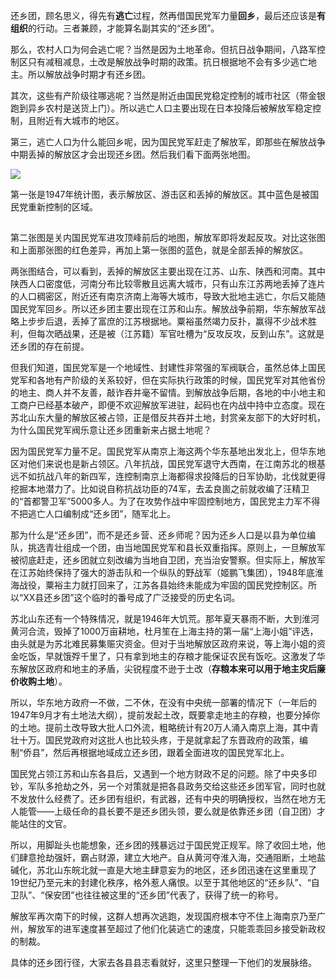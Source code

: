 还乡团，顾名思义，得先有**逃亡**过程，然再借国民党军力量**回乡**，最后还应该是**有组织**的行动。三者兼顾，才能算名副其实的“还乡团”。

那么，农村人口为何会逃亡呢？当然是因为土地革命。但抗日战争期间，八路军控制区只有减租减息，土改是解放战争时期的政策。抗日根据地不会有多少逃亡地主。所以解放战争时期才有还乡团。

其次，这些有产阶级往哪逃呢？当然是附近由国民党稳定控制的城市社区（带金银跑到异乡农村是送货上门）。所以逃亡人口主要出现在日本投降后被解放军稳定控制，且附近有大城市的地区。

第三，逃亡人口为什么能回乡呢，因为国民党军赶走了解放军，即那些在解放战争中期丢掉的解放区才会出现还乡团。然后我们看下面两张地图。

![](http://public.iwangpo.com/FugAJzK0Eq4YbDvnxbucLpGjrkJS.jpg?imageView2/2/w/600)

第一张是1947年统计图，表示解放区、游击区和丢掉的解放区。其中蓝色是被国民党重新控制的区域。

![](data:image/gif;base64,iVBORw0KGgoAAAANSUhEUgAAAAEAAAABCAYAAAAfFcSJAAAADUlEQVQImWNgYGBgAAAABQABh6FO1AAAAABJRU5ErkJggg==)

第二张图是关内国民党军进攻顶峰前后的地图，解放军即将发起反攻。对比这张图和上面那张图的红色差异，再加上第一张图的蓝色，就是全部丢掉的解放区。

两张图结合，可以看到，丢掉的解放区主要出现在江苏、山东、陕西和河南。其中陕西人口密度低，河南分布比较零散且远离大城市，只有山东江苏两地丢掉了连片的人口稠密区，附近还有南京济南上海等大城市，导致大批地主逃亡，尔后又能随国民党军回乡。所以还乡团主要出现在江苏和山东。解放战争前期，华东解放军战略上步步后退，丢掉了富庶的江苏根据地。粟裕虽然竭力反扑，赢得不少战术胜利，但每次晒战果，还是被（江苏籍）军官吐槽为“反攻反攻，反到山东”。这就是还乡团的存在前提。

但我们知道，国民党军是一个地域性、封建性非常强的军阀联合，虽然总体上国民党军和各地有产阶级的关系较好，但在实际执行政策的时候，国民党军对其他省份的地主、商人并不友善，敲诈吞并毫不留情。到解放战争后期，各地的中小地主和工商户已经基本破产，即便不欢迎解放军进驻，起码也在内战中持中立态度。现在苏北山东大量的解放区被占领，正是借反共吞并土地，封赏亲友部下的大好时机，为什么国民党军阀乐意让还乡团重新来占据土地呢？

因为国民党军力量不足。国民党军从南京上海这两个华东基地出发北上，但华东地区对他们来说也是新占领区。八年抗战，国民党军退守大西南，在江南苏北的根基远不如抗战八年的新四军，连控制南京上海都得求投降后的日军协助，北伐就更得挖掘本地潜力了。比如说自称抗战功臣的74军，去孟良崮之前就收编了汪精卫的“首都警卫军”5000多人。为了在攻势作战中牢固控制地方，国民党主力军不得不把逃亡人口编制成“还乡团”，随军北上。

那为什么是“还乡团”，而不是还乡营、还乡师呢？因为还乡人口是以县为单位编队，挑选青壮组成一个团，由当地国民党军和县长双重指挥。原则上，一旦解放军被彻底赶走，还乡团就立刻改编为当地自卫团，充当治安警察。但实际上，解放军在江苏始终保持了强大的游击队和一个纵队的野战军（姬鹏飞集团），1948年底淮海战役，粟裕主力就打回来了，江苏各县始终未能成为牢固的国民党控制区。所以“XX县还乡团”这个临时的番号成了广泛接受的历史名词。

苏北山东还有一个特殊情况，就是1946年大饥荒。那年夏天暴雨不断，大到淮河黄河合流，毁掉了1000万亩耕地，杜月笙在上海主持的第一届“上海小姐”评选，由头就是为苏北难民募集赈灾资金。但对于当地解放区政府来说，等上海小姐的资金吃饭，早就饿殍千里了，只有拿到地主的存粮才能保证农民有饭吃。这激发了华东解放区政府和地主的矛盾，尖锐程度不逊于土改（**存粮本来可以用于地主灾后廉价收购土地**）。

所以，华东地方政府一不做，二不休，在没有中央统一部署的情况下（一年后的1947年9月才有土地法大纲），提前发起土改，既要拿走地主的存粮，也要分掉你的土地。提前土改导致大批人口外流，粗略统计有20万人涌入南京上海，其中青壮十万。国民党政府对这批人也比较头疼，于是就拿起了东晋政府的政策，编制“侨县”，然后再根据地域成立还乡团，跟着全面进攻的国民党军北上。

国民党占领江苏和山东各县后，又遇到一个地方财政不足的问题。除了中央多印钞，军队多抢劫之外，另一个对策就是把各县政务交给这些还乡团军官，同时也就不发放什么经费了。还乡团有组织，有武器，还有中央的明确授权，当然在地方无人能管——上级任命的县长要不是还乡团头领，要么就是依靠还乡团（自卫团）才能站住的文官。

所以，用脚趾头也能想象，还乡团的残暴远过于国民党正规军。除了收回土地，他们肆意抢劫强奸，霸占财源，建立大地产。自从黄河夺淮入海，交通阻断，土地盐碱化，苏北山东皖北就一直是大地主肆意妄为的地区，还乡团迅速在这里重现了19世纪乃至元末的封建化秩序，格外惹人痛恨。以至于其他地区的“还乡队”、“自卫队”、“保安团”也往往被这里的“还乡团”代表了，获得了统一的称号。

解放军再次南下的时候，这群人想再次逃跑，发现国府根本守不住上海南京乃至广州，解放军的进军速度甚至超过了他们化装逃亡的速度，只能乖乖回乡接受新政权的制裁。

具体的还乡团行径，大家去各县县志看就好，这里只整理一下他们的发展脉络。